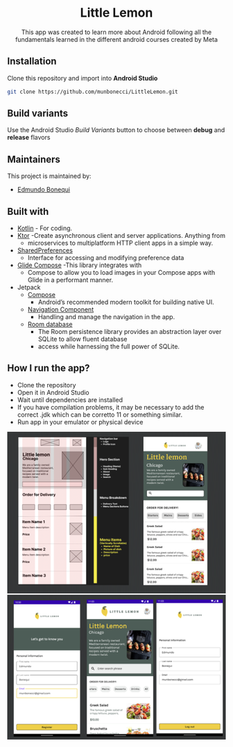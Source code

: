 <h1 align="center">Little Lemon</h1> 

<p align="center">
This app was created to learn more about Android following all the fundamentals learned in the different android courses created by Meta
</p>

## Installation

Clone this repository and import into **Android Studio**

```bash
git clone https://github.com/munbonecci/LittleLemon.git
```

## Build variants

Use the Android Studio *Build Variants* button to choose between **debug** and **release** flavors

## Maintainers

This project is maintained by:

* [Edmundo Bonequi](http://github.com/munbonecci)

## Built with

- [Kotlin](https://kotlinlang.org/) - For coding.
- [Ktor](https://ktor.io) -Create asynchronous client and server applications. Anything from 
    - microservices to multiplatform HTTP client apps in a simple way.
- [SharedPreferences](https://developer.android.com/reference/android/content/SharedPreferences) 
    - Interface for accessing and modifying preference data
- [Glide Compose](https://bumptech.github.io/glide/int/compose.html) -This library integrates with 
    - Compose to allow you to load images in your Compose apps with Glide in a performant manner.
- Jetpack
    - [Compose](https://developer.android.com/jetpack/compose?gclid=CjwKCAiAzKqdBhAnEiwAePEjkkbfP8b_r6c57F3jtdwOjxWpBbNOXVmpSnAUu4HKCid7KtSvfiiYeRoC1wYQAvD_BwE&gclsrc=aw.ds)
        - Android’s recommended modern toolkit for building native UI.
    - [Navigation Component](https://developer.android.com/guide/navigation/navigation-getting-started)
        - Handling and manage the navigation in the app.
    - [Room database](https://developer.android.com/training/data-storage/room)
        - The Room persistence library provides an abstraction layer over SQLite to allow fluent database 
        - access while harnessing the full power of SQLite.

## How I run the app?

- Clone the repository
- Open it in Android Studio
- Wait until dependencies are installed
- If you have compilation problems, it may be necessary to add the correct .jdk which can be corretto 11 or something similar.
- Run app in your emulator or physical device

![App Screens](app/wireframe.png)
![App Screens](app/app_screens.png)
